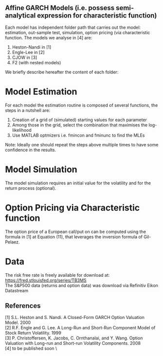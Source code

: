 ## Affine GARCH Models (i.e. possess semi-analytical expression for characteristic function)

Each model has independent folder path that carries out the model: estimation, out-sample test, simulation, option pricing (via characteristic function. 
The models we analyse in [4] are: 

1) Heston-Nandi in [1] 
2) Engle-Lee in [2] 
3) CJOW in [3] 
4) F2 (with nested models) 

We briefly describe hereafter the content of each folder: 

# Model Estimation  

For each model the estimation routine is composed of several functions, the steps in a nutshell are: 

1) Creation of a grid of (simulated) starting values for each parameter 
2) Among those in the grid, select the combination that maximises the log-likelihood 
3) Use MATLAB optmizers i.e. fmincon and fminunc to find the MLEs 

 Note: Ideally one should repeat the steps above multiple times to have some confidence in the results. 

# Model Simulation  

The model simulation requires an initial value for the volatility and for the return process (optional).

# Option Pricing via Characteristic function

The option price of a European call/put on can be computed using the formula in [1] at Equation (11), that leverages the inversion formula of Gil-Pelaez.

# Data

The risk free rate is freely available for download at: https://fred.stlouisfed.org/series/TB3MS \
The S&P500 data (returns and option data) was download via Refinitiv Eikon Datastream

 ## References

  [1]  S.L. Heston and S. Nandi. A Closed-Form GARCH Option Valuation Model. 2000 \
  [2]  R.F. Engle and G. Lee. A Long-Run and Short-Run Component Model of Stock Return Volatility. 1999 \
  [3]  P. Christoffersen, K. Jacobs, C. Ornthanalai, and Y. Wang. Option Valuation with Long-run and
Short-run Volatility Components. 2008  \
  [4] to be published soon \


